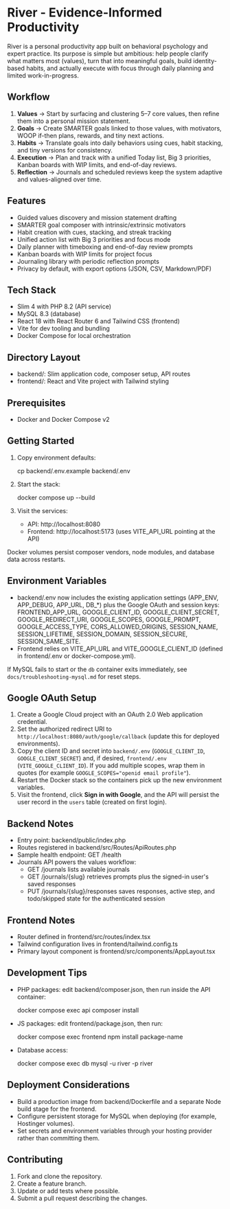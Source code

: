 # River - Evidence-Informed Productivity

River is a personal productivity app built on behavioral psychology and expert practice. Its purpose is simple but ambitious: help people clarify what matters most (values), turn that into meaningful goals, build identity-based habits, and actually execute with focus through daily planning and limited work-in-progress.

## Workflow

1. **Values** → Start by surfacing and clustering 5–7 core values, then refine them into a personal mission statement.
2. **Goals** → Create SMARTER goals linked to those values, with motivators, WOOP if-then plans, rewards, and tiny next actions.
3. **Habits** → Translate goals into daily behaviors using cues, habit stacking, and tiny versions for consistency.
4. **Execution** → Plan and track with a unified Today list, Big 3 priorities, Kanban boards with WIP limits, and end-of-day reviews.
5. **Reflection** → Journals and scheduled reviews keep the system adaptive and values-aligned over time.

## Features

- Guided values discovery and mission statement drafting
- SMARTER goal composer with intrinsic/extrinsic motivators
- Habit creation with cues, stacking, and streak tracking
- Unified action list with Big 3 priorities and focus mode
- Daily planner with timeboxing and end-of-day review prompts
- Kanban boards with WIP limits for project focus
- Journaling library with periodic reflection prompts
- Privacy by default, with export options (JSON, CSV, Markdown/PDF)

## Tech Stack

- Slim 4 with PHP 8.2 (API service)
- MySQL 8.3 (database)
- React 18 with React Router 6 and Tailwind CSS (frontend)
- Vite for dev tooling and bundling
- Docker Compose for local orchestration

## Directory Layout

- backend/: Slim application code, composer setup, API routes
- frontend/: React and Vite project with Tailwind styling

## Prerequisites

- Docker and Docker Compose v2

## Getting Started

1. Copy environment defaults:

   cp backend/.env.example backend/.env

2. Start the stack:

   docker compose up --build

3. Visit the services:
   - API: http://localhost:8080
   - Frontend: http://localhost:5173 (uses VITE_API_URL pointing at the API)

Docker volumes persist composer vendors, node modules, and database data across restarts.

## Environment Variables

- backend/.env now includes the existing application settings (APP_ENV, APP_DEBUG, APP_URL, DB_*) plus the Google OAuth and session keys: FRONTEND_APP_URL, GOOGLE_CLIENT_ID, GOOGLE_CLIENT_SECRET, GOOGLE_REDIRECT_URI, GOOGLE_SCOPES, GOOGLE_PROMPT, GOOGLE_ACCESS_TYPE, CORS_ALLOWED_ORIGINS, SESSION_NAME, SESSION_LIFETIME, SESSION_DOMAIN, SESSION_SECURE, SESSION_SAME_SITE.
- Frontend relies on VITE_API_URL and VITE_GOOGLE_CLIENT_ID (defined in frontend/.env or docker-compose.yml).

If MySQL fails to start or the `db` container exits immediately, see `docs/troubleshooting-mysql.md` for reset steps.

## Google OAuth Setup

1. Create a Google Cloud project with an OAuth 2.0 Web application credential.
2. Set the authorized redirect URI to `http://localhost:8080/auth/google/callback` (update this for deployed environments).
3. Copy the client ID and secret into `backend/.env` (`GOOGLE_CLIENT_ID`, `GOOGLE_CLIENT_SECRET`) and, if desired, `frontend/.env` (`VITE_GOOGLE_CLIENT_ID`). If you add multiple scopes, wrap them in quotes (for example `GOOGLE_SCOPES="openid email profile"`).
4. Restart the Docker stack so the containers pick up the new environment variables.
5. Visit the frontend, click **Sign in with Google**, and the API will persist the user record in the `users` table (created on first login).

## Backend Notes

- Entry point: backend/public/index.php
- Routes registered in backend/src/Routes/ApiRoutes.php
- Sample health endpoint: GET /health
- Journals API powers the values workflow:
  - GET /journals lists available journals
  - GET /journals/{slug} retrieves prompts plus the signed-in user's saved responses
  - PUT /journals/{slug}/responses saves responses, active step, and todo/skipped state for the authenticated session

## Frontend Notes

- Router defined in frontend/src/routes/index.tsx
- Tailwind configuration lives in frontend/tailwind.config.ts
- Primary layout component is frontend/src/components/AppLayout.tsx

## Development Tips

- PHP packages: edit backend/composer.json, then run inside the API container:

  docker compose exec api composer install

- JS packages: edit frontend/package.json, then run:

  docker compose exec frontend npm install package-name

- Database access:

  docker compose exec db mysql -u river -p river

## Deployment Considerations

- Build a production image from backend/Dockerfile and a separate Node build stage for the frontend.
- Configure persistent storage for MySQL when deploying (for example, Hostinger volumes).
- Set secrets and environment variables through your hosting provider rather than committing them.

## Contributing

1. Fork and clone the repository.
2. Create a feature branch.
3. Update or add tests where possible.
4. Submit a pull request describing the changes.
